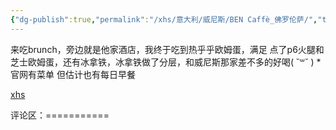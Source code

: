 ```yaml
---
{"dg-publish":true,"permalink":"/xhs/意大利/威尼斯/BEN Caffè_佛罗伦萨/","tags":["rednote","佛罗伦萨"],"updated":"2025-03-30T20:40:27.879+08:00"}
---
```


 

来吃brunch，旁边就是他家酒店，我终于吃到热乎乎欧姆蛋，满足
点了p6火腿和芝士欧姆蛋，还有冰拿铁，冰拿铁做了分层，和威尼斯那家差不多的好喝( ˘꒳​˘ )
*官网有菜单 但估计也有每日早餐

[xhs](https://www.xiaohongshu.com/explore/64bd7179000000000800cfdd?xsec_token=ABdJDZRQiIdl5Fy9GkQvjP2g42-HcXKGVey57UEuaSB4M=&xsec_source=pc_user)

评论区：===========

